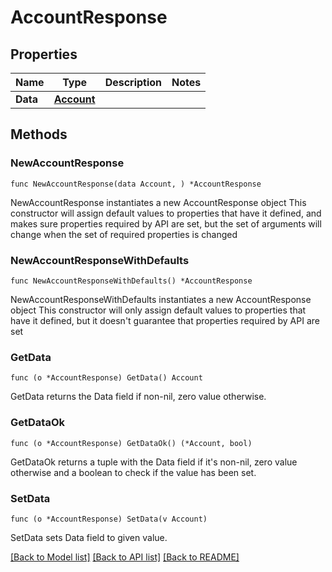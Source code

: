 # AccountResponse

## Properties

Name | Type | Description | Notes
------------ | ------------- | ------------- | -------------
**Data** | [**Account**](Account.md) |  | 

## Methods

### NewAccountResponse

`func NewAccountResponse(data Account, ) *AccountResponse`

NewAccountResponse instantiates a new AccountResponse object
This constructor will assign default values to properties that have it defined,
and makes sure properties required by API are set, but the set of arguments
will change when the set of required properties is changed

### NewAccountResponseWithDefaults

`func NewAccountResponseWithDefaults() *AccountResponse`

NewAccountResponseWithDefaults instantiates a new AccountResponse object
This constructor will only assign default values to properties that have it defined,
but it doesn't guarantee that properties required by API are set

### GetData

`func (o *AccountResponse) GetData() Account`

GetData returns the Data field if non-nil, zero value otherwise.

### GetDataOk

`func (o *AccountResponse) GetDataOk() (*Account, bool)`

GetDataOk returns a tuple with the Data field if it's non-nil, zero value otherwise
and a boolean to check if the value has been set.

### SetData

`func (o *AccountResponse) SetData(v Account)`

SetData sets Data field to given value.



[[Back to Model list]](../README.md#documentation-for-models) [[Back to API list]](../README.md#documentation-for-api-endpoints) [[Back to README]](../README.md)


